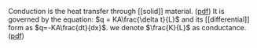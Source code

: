 Conduction is the heat transfer through [[solid]]  material. ([pdf](zotero://open-pdf/library/items/BLQM2C86?page=18&annotation=DD64RWL4))
It is governed by the equation: 
$q = KA\frac{\delta t}{L}$ and its [[differential]] form as $q=-KA\frac{dt}{dx}$. we denote $\frac{K}{L}$ as conductance. ([pdf](zotero://open-pdf/library/items/BLQM2C86?page=19&annotation=SAEGH8W2))
